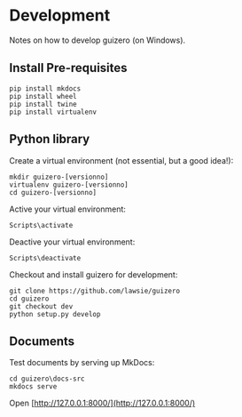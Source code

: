 # Development

Notes on how to develop guizero (on Windows).

## Install Pre-requisites

```
pip install mkdocs
pip install wheel
pip install twine
pip install virtualenv
```

## Python library

Create a virtual environment (not essential, but a good idea!):

```
mkdir guizero-[versionno]
virtualenv guizero-[versionno]
cd guizero-[versionno]
```

Active your virtual environment:

```
Scripts\activate
```

Deactive your virtual environment:

```
Scripts\deactivate
```

Checkout and install guizero for development:

```
git clone https://github.com/lawsie/guizero
cd guizero
git checkout dev
python setup.py develop
```



## Documents

Test documents by serving up MkDocs:

```
cd guizero\docs-src
mkdocs serve
```

Open [http://127.0.0.1:8000/](http://127.0.0.1:8000/) 
